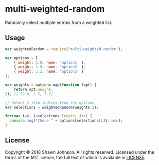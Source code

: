 # multi-weighted-random

Randomly select multiple entries from a weighted list.

## Usage

```js
var weightedRandom = require('multi-weighted-random');

var options = [
    { weight: 2.0, name: 'option1' },
    { weight: 1.5, name: 'option2' },
    { weight: 3.2, name: 'option3' }
];

var weights = options.map(function (opt) {
    return opt.weight;
}); // [2.0, 1.5, 3.2]

// Select 2 item indices from the options
var selections = weightedRandom(weights,2);

for(var i=0; i<selections.length; i++) {
  console.log("Chose " + options[selections[i]].name);
}
```

## License

Copyright &copy; 2018 Shawn Johnson. All rights reserved. Licensed under the terms of the MIT license, the full text of which is available in [LICENSE](LICENSE).
